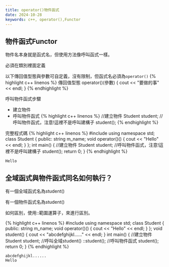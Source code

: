 ```yaml
---
title: operator()物件函式
date: 2024-10-28
keywords: c++, operator(),Functor
---
```


## 物件函式Functor

物件名本身就是函式名，但使用方法像呼叫函式一樣。

必須在類別裡面定義

以下傳回值型態與參數可自定義，沒有限制，但函式名必須為`operator()`
{% highlight c++ linenos %}
  傳回值型態 operator()(參數) {
    cout << "要做的事" << endl;
  }
{% endhighlight %}

呼叫物件函式步驟
- 建立物件
- 呼叫物件函式
{% highlight c++ linenos %}
  //建立物件
  Student student;
  //呼叫物件函式，注意!這裡不是呼叫建構子
  student();
{% endhighlight %}

完整程式碼
{% highlight c++ linenos %}
#include <iostream>
using namespace std;
class Student {
public:
  string m_name;
  void operator()() {
    cout << "Hello" << endl;
  }
};
int main() {
  //建立物件
  Student student;
  //呼叫物件函式，注意!這裡不是呼叫建構子
  student();
  return 0;
}
{% endhighlight %}

```
Hello
```

## 全域函式與物件函式同名如何執行？

有一個全域函式名為student()

有一個物件函式名為student()

如何區別，使用::範圍運算子，來進行區別。

{% highlight c++ linenos %}
#include <iostream>
using namespace std;
class Student {
public:
  string m_name;
  void operator()() {
    cout << "Hello" << endl;
  }
};
void student() {
  cout << "abcdefghijkl......" << endl;
}
int main() {
  //建立物件
  Student student;
  //呼叫全域student()
  ::student();
  //呼叫物件函式
  student();
  return 0;
}
{% endhighlight %}
```
abcdefghijkl......
Hello
```